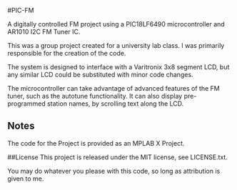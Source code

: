 #PIC-FM

A digitally controlled FM project using a PIC18LF6490 microcontroller and AR1010 I2C FM Tuner IC.

This was a group project created for a university lab class. I was primarily responsible for the creation of the code.

The system is designed to interface with a Varitronix 3x8 segment LCD, but any similar LCD could be substituted with minor code changes.

The microcontroller can take advantage of advanced features of the FM tuner, such as the autotune functionality. It can also display pre-programmed station names, by scrolling text along the LCD.

## Notes

The code for the Project is provided as an MPLAB X Project.

##License
This project is released under the MIT license, see LICENSE.txt.

You may do whatever you please with this code, so long as attribution is given to me.